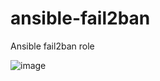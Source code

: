 # ansible-fail2ban
Ansible fail2ban role

![image](https://github.com/gma1k/ansible-fail2ban/assets/138721734/1b68b58c-8880-4bbe-b628-051ccf7f71ee)
